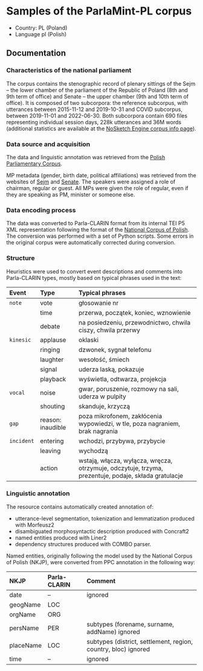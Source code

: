 # Samples of the ParlaMint-PL corpus

- Country: PL (Poland)
- Language pl (Polish)

## Documentation

### Characteristics of the national parliament

The corpus contains the stenographic record of plenary sittings of the Sejm – the lower chamber of the parliament of the Republic of Poland (8th and 9th term of office) and Senate – the upper chamber (9th and 10th term of office). It is composed of two subcorpora: the reference subcorpus, with utterances between 2015-11-12 and 2019-10-31 and COVID subcorpus, between 2019-11-01 and 2022-06-30. Both subcorpora contain 690 files representing individual session days, 228k utterances and 36M words (additional statistics are available at the [NoSketch Engine corpus info page](https://www.clarin.si/noske/parlamint.cgi/corp_info?corpname=parlamint_pl&struct_attr_stats=1&subcorpora=1)).

### Data source and acquisition

The data and linguistic annotation was retrieved from the [Polish Parliamentary Corpus](https://www.clarin.si/noske/parlamint.cgi/corp_info?corpname=parlamint_pl&struct_attr_stats=1&subcorpora=1).

MP metadata (gender, birth date, political affiliations) was retrieved from the websites of [Sejm](http://www.sejm.gov.pl/) and [Senate](https://www.senat.gov.pl/). The speakers were assigned a role of chairman, regular or guest. All MPs were given the role of regular, even if they are speaking as PM, minister or someone else.

### Data encoding process

The data was converted to Parla-CLARIN format from its internal TEI P5 XML representation following the format of the [National Corpus of Polish](http://www.nkjp.pl). The conversion was performed with a set of Python scripts. Some errors in the original corpus were automatically corrected during conversion.

### Structure

Heuristics were used to convert event descriptions and comments into Parla-CLARIN types, mostly based on typical phrases used in the text:

| Event | Type | Typical phrases |
| :---- | :---- | :---- |
| `note` | vote | głosowanie nr |
| | time | przerwa, początek, koniec, wznowienie |
| | debate | na posiedzeniu, przewodnictwo, chwila ciszy, chwila przerwy |
| `kinesic` | applause | oklaski |
| | ringing | dzwonek, sygnał telefonu |
| | laughter | wesołość, śmiech |
| | signal | uderza laską, pokazuje |
| | playback | wyświetla, odtwarza, projekcja |
| `vocal` | noise | gwar, poruszenie, rozmowy na sali, uderza w pulpity |
| | shouting | skanduje, krzyczą |
| `gap` | reason: inaudible | poza mikrofonem, zakłócenia wypowiedzi, w tle, poza nagraniem, brak nagrania |
| `incident` | entering | wchodzi, przybywa, przybycie |
| | leaving | wychodzą |
| | action | wstają, włącza, wyłącza, wręcza, otrzymuje, odczytuje, trzyma, prezentuje, podaje, składa gratulacje |


### Linguistic annotation

The resource contains automatically created annotation of:

- utterance-level segmentation, tokenization and lemmatization produced with Morfeusz2
- disambiguated morphosyntactic description produced with Concraft2
- named entities produced with Liner2
- dependency structures produced with COMBO parser.

Named entities, originally following the model used by the National Corpus of Polish (NKJP), were converted from PPC annotation in the following way:

| NKJP | Parla-CLARIN | Comment |
| :---- | :---- | :---- |
| date | – | ignored |
| geogName | LOC | |
| orgName | ORG | |
| persName | PER | subtypes (forename, surname, addName) ignored |
| placeName | LOC | subtypes (district, settlement, region, country, bloc) ignored|
| time | – | ignored |

